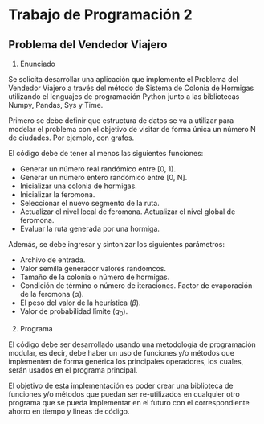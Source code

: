 # Trabajo de Programación 2
## Problema del Vendedor Viajero


1. Enunciado
<p stye="text-align: justify;">Se solicita desarrollar una aplicación que implemente el Problema del Vendedor Viajero a través del método de Sistema de Colonia de Hormigas utilizando el lenguajes de programación Python junto a las bibliotecas Numpy, Pandas, Sys y Time.

Primero se debe definir que estructura de datos se va a utilizar para modelar el problema con el objetivo de visitar de forma única un número N de ciudades. Por ejemplo, con grafos.

El código debe de tener al menos las siguientes funciones:</p>

- Generar un número real randómico entre [0, 1).
- Generar un número entero randómico entre [0, N].
- Inicializar una colonia de hormigas.
- Inicializar la feromona.
- Seleccionar el nuevo segmento de la ruta.
- Actualizar el nivel local de feromona.
Actualizar el nivel global de feromona.
- Evaluar la ruta generada por una hormiga.

Además, se debe ingresar y sintonizar los siguientes parámetros:

- Archivo de entrada.
- Valor semilla generador valores randómcos.
- Tamaño de la colonia o número de hormigas.
- Condición de término o número de iteraciones.
Factor de evaporación de la feromona ($\alpha$).
- El peso del valor de la heurística ($\beta$).
- Valor de probabilidad límite ($q_0$).

2. Programa

<p stye="text-align: justify;">El código debe ser desarrollado usando una metodología de programación modular, es decir, debe haber un uso de funciones y/o métodos que implementen de forma genérica los principales operadores, los cuales, serán usados en el programa principal.

El objetivo de esta implementación es poder crear una biblioteca de funciones y/o métodos que puedan ser re-utilizados en cualquier otro programa que se pueda implementar en el futuro con el correspondiente ahorro en tiempo y lineas de código.</p>